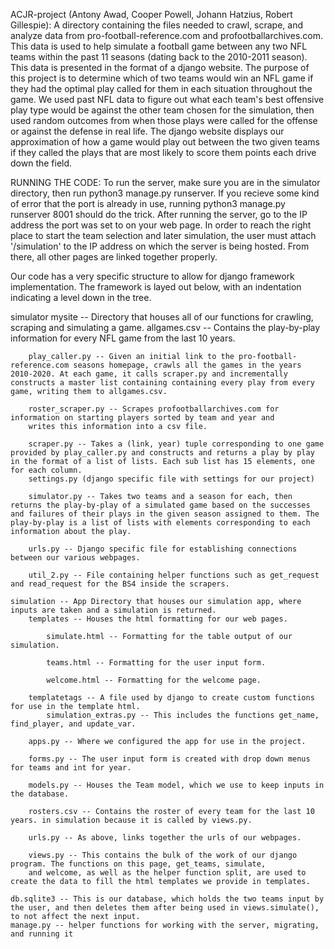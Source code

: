 ACJR-project (Antony Awad, Cooper Powell, Johann Hatzius, Robert Gillespie):
A directory containing the files needed to crawl, scrape, and analyze data from pro-football-reference.com and profootballarchives.com. This data is used to help simulate a football game between any two NFL teams within the past 11 seasons (dating back to the 2010-2011 season). This data is presented in the format of a django website. The purpose of this project is to determine which of two teams would win an NFL game if they had the optimal play called for them in each situation throughout the game. We used past NFL data to figure out what each team's best offensive play type would be against the other team chosen for the simulation, then used random outcomes from when those plays were called for the offense or against the defense in real life. The django website displays our approximation of how a game would play out between the two given teams if they called the plays that are most likely to score them points each drive down the field.

RUNNING THE CODE:
To run the server, make sure you are in the simulator directory, then run python3 manage.py runserver. If you recieve some kind of error that the port is already in use, running python3 manage.py runserver 8001 should do the trick. After running the server, go to the IP address the port was set to on your web page.
In order to reach the right place to start the team selection and later simulation, the user must attach '/simulation' to the IP address on which the server is being hosted. From there, all other pages are linked together properly.

Our code has a very specific structure to allow for django framework implementation. The framework is layed out below, with an indentation indicating a level down in the tree.

simulator
    mysite -- Directory that houses all of our functions for crawling, scraping and simulating a game.
        allgames.csv -- Contains the play-by-play information for every NFL game from the last 10 years.

        play_caller.py -- Given an initial link to the pro-football-reference.com seasons homepage, crawls all the games in the years 2010-2020. At each game, it calls scraper.py and incrementally constructs a master list containing containing every play from every game, writing them to allgames.csv.

        roster_scraper.py -- Scrapes profootballarchives.com for information on starting players sorted by team and year and 
        writes this information into a csv file. 

        scraper.py -- Takes a (link, year) tuple corresponding to one game provided by play_caller.py and constructs and returns a play by play in the format of a list of lists. Each sub list has 15 elements, one for each column.
        settings.py (django specific file with settings for our project)

        simulator.py -- Takes two teams and a season for each, then returns the play-by-play of a simulated game based on the successes and failures of their plays in the given season assigned to them. The play-by-play is a list of lists with elements corresponding to each information about the play.

        urls.py -- Django specific file for establishing connections between our various webpages.

        util_2.py -- File containing helper functions such as get_request and read_request for the BS4 inside the scrapers.

    simulation -- App Directory that houses our simulation app, where inputs are taken and a simulation is returned.
        templates -- Houses the html formatting for our web pages.

            simulate.html -- Formatting for the table output of our simulation.

            teams.html -- Formatting for the user input form.

            welcome.html -- Formatting for the welcome page.

        templatetags -- A file used by django to create custom functions for use in the template html.
            simulation_extras.py -- This includes the functions get_name, find_player, and update_var.

        apps.py -- Where we configured the app for use in the project.

        forms.py -- The user input form is created with drop down menus for teams and int for year.

        models.py -- Houses the Team model, which we use to keep inputs in the database.

        rosters.csv -- Contains the roster of every team for the last 10 years. in simulation because it is called by views.py.

        urls.py -- As above, links together the urls of our webpages.

        views.py -- This contains the bulk of the work of our django program. The functions on this page, get_teams, simulate, 
        and welcome, as well as the helper function split, are used to create the data to fill the html templates we provide in templates.
        
    db.sqlite3 -- This is our database, which holds the two teams input by the user, and then deletes them after being used in views.simulate(), to not affect the next input.
    manage.py -- helper functions for working with the server, migrating, and running it